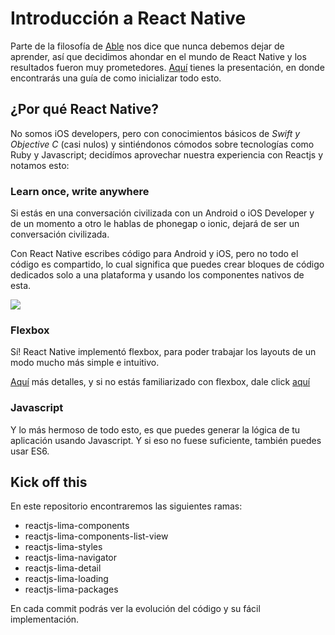 # Introducción a React Native
Parte de la filosofía de [Able](http://able.co) nos dice que nunca debemos dejar de aprender, así que decidimos ahondar en el mundo de React Native y los resultados fueron muy prometedores.
[Aquí](https://docs.google.com/presentation/d/1nNAv3F9WiSXO9vwszArmsrVBzlUEe3JIFe_3sqjbOtY/edit?usp=sharing) tienes la presentación, en donde encontrarás una guía de como inicializar todo esto.

## ¿Por qué React Native?
No somos iOS developers, pero con conocimientos básicos de *Swift y Objective C* (casi nulos) y sintiéndonos cómodos sobre tecnologías como Ruby y Javascript; decidímos aprovechar nuestra experiencia con Reactjs y notamos esto:

### Learn once, write anywhere
Si estás en una conversación civilizada con un Android o iOS Developer y de un momento a otro le hablas de phonegap o ionic, dejará de ser un conversación civilizada.

Con React Native escribes código para Android y iOS, pero no todo el código es compartido, lo cual significa que puedes crear bloques de código dedicados solo a una plataforma y usando los componentes nativos de esta.

![](http://code.hireart.com/images/20160224/platform-code-b8f9d64a.png)

### Flexbox
Sí! React Native implementó flexbox, para poder trabajar los layouts de un modo mucho más simple e intuitivo.

[Aquí](https://facebook.github.io/react-native/docs/flexbox.html) más detalles, y si no estás familiarizado con flexbox, dale click [aquí](https://css-tricks.com/snippets/css/a-guide-to-flexbox/)

### Javascript
Y lo más hermoso de todo esto, es que puedes generar la lógica de tu aplicación usando Javascript. Y si eso no fuese suficiente, también puedes usar ES6.

## Kick off this
En este repositorio encontraremos las siguientes ramas:

- reactjs-lima-components
- reactjs-lima-components-list-view
- reactjs-lima-styles
- reactjs-lima-navigator
- reactjs-lima-detail
- reactjs-lima-loading
- reactjs-lima-packages

En cada commit podrás ver la evolución del código y su fácil implementación.
